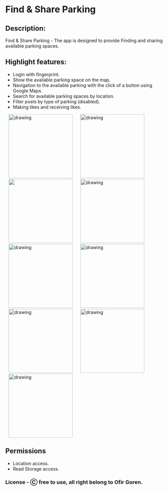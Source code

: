 # Find & Share Parking

## Description:

Find & Share Parking - The app is designed to provide Finding and sharing available parking spaces.



## Highlight features:
* Login with fingerprint.
* Show the available parking space on the map.
* Navigation to the available parking with the click of a button using Google Maps.
* Search for available parking spaces by location.
* Filter posts by type of parking (disabled).
* Making likes and receiving likes.





<p float="left">
<img src="https://user-images.githubusercontent.com/68231208/126630563-4b3ad6a1-774e-4049-96ae-7273834983db.jpg" alt="drawing" width="200" hspace="10">
<img src="https://user-images.githubusercontent.com/68231208/126631915-67304dc6-54a1-4b6f-9451-c9aa4b4be406.jpg" alt="drawing" width="200" hspace="10">
<img src="https://user-images.githubusercontent.com/68231208/126631174-b0082bfb-618e-4e44-aa78-27ffd96f9f03.jpg" width="200" hspace="10">
<img src="https://user-images.githubusercontent.com/68231208/126632053-5f5706d7-1ba5-4810-877a-f506c8a8a3f3.jpg" alt="drawing" width="200" hspace="10">
 <img src="https://user-images.githubusercontent.com/68231208/127142976-8a835ad2-b453-4efb-b03b-a0d3cbaa3ce7.jpg" alt="drawing" width="200" hspace="10">
<img src="https://user-images.githubusercontent.com/68231208/126632261-8bbc1aa0-5dca-47e1-b8af-7e6e2ba831db.jpg" alt="drawing" width="200" hspace="10">
<img src="https://user-images.githubusercontent.com/68231208/126632381-a32e962e-546c-40cd-a372-e43052a66da5.jpg" alt="drawing" width="200" hspace="10">
 <img src="https://user-images.githubusercontent.com/68231208/126632592-fb622d79-143e-45d6-b03c-96bb4ed2d570.jpg" alt="drawing" width="200" hspace="10">
<img src="https://user-images.githubusercontent.com/68231208/126632509-26d56dcb-d421-42c3-a192-dbc3209366d7.jpg" alt="drawing" width="200" hspace="10">


</p>

## Permissions 
* Location access.
* Read Storage access.

### License - Ⓒ free to use, all right belong to Ofir Goren.















